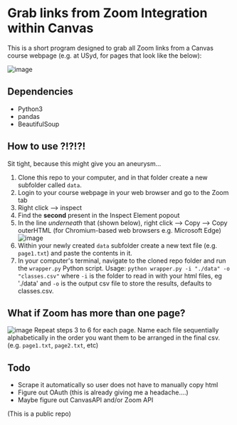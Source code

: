 # Grab links from Zoom Integration within Canvas
This is a short program designed to grab all Zoom links from a Canvas course webpage (e.g. at USyd, for pages that look like the below):

![image](https://user-images.githubusercontent.com/24475790/129573103-b68d9d36-6d06-47c3-ba60-b35ba82238ed.png)

## Dependencies
 - Python3
 - pandas
 - BeautifulSoup

## How to use ?!?!?!
Sit tight, because this might give you an aneurysm...

1. Clone this repo to your computer, and in that folder create a new subfolder called `data`.
2. Login to your course webpage in your web browser and go to the Zoom tab
3. Right click --> inspect
4. Find the **second** <!DOCTYPE html> present in the Inspect Element popout
5. In the line *underneath* that (shown below), right click --> Copy --> Copy outerHTML (for Chromium-based web browsers e.g. Microsoft Edge)
![image](https://user-images.githubusercontent.com/24475790/129573715-f613b10c-53c6-40e2-ab3c-ac37a3999fec.png)
6. Within your newly created `data` subfolder create a new text file (e.g. `page1.txt`) and paste the contents in it.
7. In your computer's terminal, navigate to the cloned repo folder and run the `wrapper.py` Python script.
Usage: `python wrapper.py -i "./data" -o "classes.csv"` where `-i` is the folder to read in with your html files, eg './data' and `-o` is the output csv file to store the results, defaults to classes.csv.

## What if Zoom has more than one page?
![image](https://user-images.githubusercontent.com/24475790/129574340-aea0008d-ac3a-4473-9ea7-bc9e9517bbbd.png)
Repeat steps 3 to 6 for each page. Name each file sequentially alphabetically in the order you want them to be arranged in the final csv. (e.g. `page1.txt`, `page2.txt`, etc)

## Todo
 - Scrape it automatically so user does not have to manually copy html
 - Figure out OAuth (this is already giving me a headache....)
 - Maybe figure out CanvasAPI and/or Zoom API


(This is a public repo)

